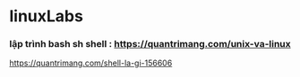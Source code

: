 # linuxLabs
### lập trình bash sh shell : https://quantrimang.com/unix-va-linux
https://quantrimang.com/shell-la-gi-156606

### 
